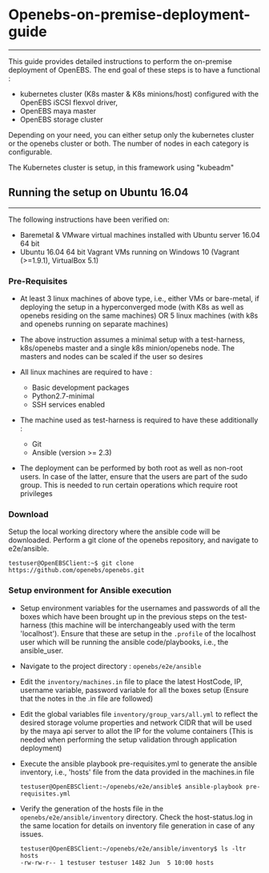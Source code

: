 # Openebs-on-premise-deployment-guide
-------------------------------------

This guide provides detailed instructions to perform the on-premise deployment of OpenEBS. The end goal of these steps is to have a functional : 

- kubernetes cluster (K8s master & K8s minions/host) configured with the OpenEBS iSCSI flexvol driver, 
- OpenEBS maya master 
- OpenEBS storage cluster

Depending on your need, you can either setup only the kubernetes cluster or the openebs cluster or both. The number of nodes in each
category is configurable.

The Kubernetes cluster is setup, in this framework using "kubeadm"

## Running the setup on Ubuntu 16.04
------------------------------------

The following instructions have been verified on:

- Baremetal & VMware virtual machines installed with Ubuntu server 16.04 64 bit 
- Ubuntu 16.04 64 bit Vagrant VMs running on Windows 10 (Vagrant (>=1.9.1), VirtualBox 5.1)

### Pre-Requisites

- At least 3 linux machines of above type, i.e., either VMs or bare-metal, if deploying the setup in a hyperconverged mode 
  (with K8s as well as openebs residing on the same machines) OR 5 linux machines (with k8s and openebs running on separate machines)
  
- The above instruction assumes a minimal setup with a test-harness, k8s/openebs master and a single k8s minion/openebs node. 
  The masters and nodes can be scaled if the user so desires

- All linux machines are required to have : 
  
  - Basic development packages 
  - Python2.7-minimal 
  - SSH services enabled
  
- The machine used as test-harness is required to have these additionally :
  
  - Git
  - Ansible (version >= 2.3)
 
- The deployment can be performed by both root as well as non-root users. In case of the latter, ensure that the users are part
  of the sudo group. This is needed to run certain operations which require root privileges
   
  
### Download

Setup the local working directory where the ansible code will be downloaded. Perform a git clone of the openebs repository, and navigate to e2e/ansible.

```
testuser@OpenEBSClient:~$ git clone https://github.com/openebs/openebs.git
```
### Setup environment for Ansible execution 

- Setup environment variables for the usernames and passwords of all the boxes which have been brought up in the previous steps 
  on the test-harness (this machine will be interchangeably used with the term 'localhost'). Ensure that these are setup in the
  ```.profile``` of the localhost user which will be running the ansible code/playbooks, i.e., the ansible_user.

- Navigate to the project directory : ```openebs/e2e/ansible``` 

- Edit the ```inventory/machines.in``` file to place the latest HostCode, IP, username variable, password variable for all the boxes 
  setup (Ensure that the notes in the .in file are followed) 
  
- Edit the global variables file ```inventory/group_vars/all.yml``` to reflect the desired storage volume properties and network CIDR
  that will be used by the maya api server to allot the IP for the volume containers (This is needed when performing the setup
  validation through application deployment)
  
- Execute the ansible playbook pre-requisites.yml to generate the ansible inventory, i.e., 'hosts' file from the data provided in the 
  machines.in file
  
  ```
  testuser@OpenEBSClient:~/openebs/e2e/ansible$ ansible-playbook pre-requisites.yml
  ```
- Verify the generation of the hosts file in the ```openebs/e2e/ansible/inventory``` directory. Check the host-status.log in the 
  same location for details on inventory file generation in case of any issues.
  
  ```
  testuser@OpenEBSClient:~/openebs/e2e/ansible/inventory$ ls -ltr hosts
  -rw-rw-r-- 1 testuser testuser 1482 Jun  5 10:00 hosts
  ```






